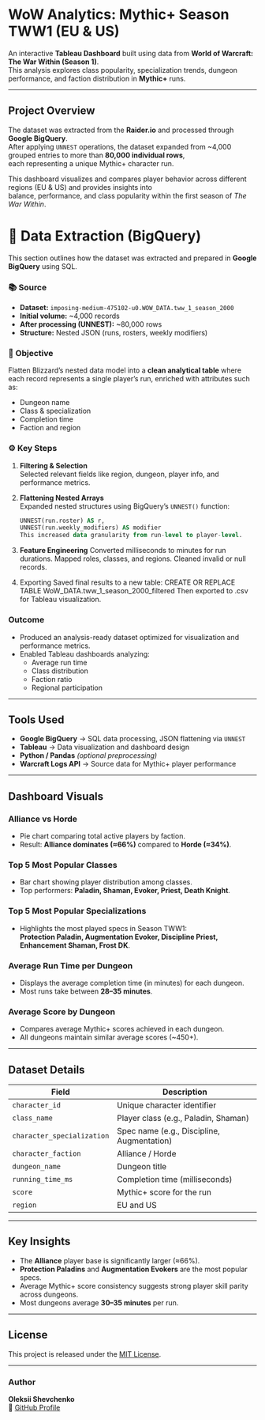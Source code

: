 # WoW Analytics: Mythic+ Season TWW1 (EU & US)

An interactive **Tableau Dashboard** built using data from **World of Warcraft: The War Within (Season 1)**.  
This analysis explores class popularity, specialization trends, dungeon performance, and faction distribution in **Mythic+** runs.

---

## Project Overview

The dataset was extracted from the **Raider.io** and processed through **Google BigQuery**.  
After applying `UNNEST` operations, the dataset expanded from ~4,000 grouped entries to more than **80,000 individual rows**,  
each representing a unique Mythic+ character run.

This dashboard visualizes and compares player behavior across different regions (EU & US) and provides insights into  
balance, performance, and class popularity within the first season of *The War Within*.

# 🧩 Data Extraction (BigQuery)

This section outlines how the dataset was extracted and prepared in **Google BigQuery** using SQL.

### 📚 Source
- **Dataset:** `imposing-medium-475102-u0.WOW_DATA.tww_1_season_2000`
- **Initial volume:** ~4,000 records
- **After processing (UNNEST):** ~80,000 rows  
- **Structure:** Nested JSON (runs, rosters, weekly modifiers)

### 🧠 Objective
Flatten Blizzard’s nested data model into a **clean analytical table** where each record represents a single player’s run, enriched with attributes such as:
- Dungeon name  
- Class & specialization  
- Completion time  
- Faction and region  

### ⚙️ Key Steps

1. **Filtering & Selection**  
   Selected relevant fields like region, dungeon, player info, and performance metrics.

2. **Flattening Nested Arrays**  
   Expanded nested structures using BigQuery’s `UNNEST()` function:
   ```sql
   UNNEST(run.roster) AS r,
   UNNEST(run.weekly_modifiers) AS modifier
   This increased data granularity from run-level to player-level.

 3. **Feature Engineering**
   Converted milliseconds to minutes for run durations.
   Mapped roles, classes, and regions.
   Cleaned invalid or null records.

 4. Exporting
   Saved final results to a new table:
   CREATE OR REPLACE TABLE WoW_DATA.tww_1_season_2000_filtered
   Then exported to .csv for Tableau visualization.

### Outcome

 - Produced an analysis-ready dataset optimized for visualization and performance metrics.
 - Enabled Tableau dashboards analyzing:
     - Average run time
     - Class distribution
     - Faction ratio
     - Regional participation
---

## Tools Used

- **Google BigQuery** → SQL data processing, JSON flattening via `UNNEST`
- **Tableau** → Data visualization and dashboard design
- **Python / Pandas** *(optional preprocessing)*
- **Warcraft Logs API** → Source data for Mythic+ player performance

---

## Dashboard Visuals

### Alliance vs Horde
- Pie chart comparing total active players by faction.  
- Result: **Alliance dominates (≈66%)** compared to **Horde (≈34%)**.

### Top 5 Most Popular Classes
- Bar chart showing player distribution among classes.  
- Top performers: **Paladin, Shaman, Evoker, Priest, Death Knight**.

### Top 5 Most Popular Specializations
- Highlights the most played specs in Season TWW1:  
  **Protection Paladin, Augmentation Evoker, Discipline Priest, Enhancement Shaman, Frost DK**.

### Average Run Time per Dungeon
- Displays the average completion time (in minutes) for each dungeon.  
- Most runs take between **28–35 minutes**.

### Average Score by Dungeon
- Compares average Mythic+ scores achieved in each dungeon.  
- All dungeons maintain similar average scores (~450+).

---

## Dataset Details

| Field | Description |
|-------|--------------|
| `character_id` | Unique character identifier |
| `class_name` | Player class (e.g., Paladin, Shaman) |
| `character_specialization` | Spec name (e.g., Discipline, Augmentation) |
| `character_faction` | Alliance / Horde |
| `dungeon_name` | Dungeon title |
| `running_time_ms` | Completion time (milliseconds) |
| `score` | Mythic+ score for the run |
| `region` | EU and US |

---

## Key Insights

- The **Alliance** player base is significantly larger (≈66%).  
- **Protection Paladins** and **Augmentation Evokers** are the most popular specs.  
- Average Mythic+ score consistency suggests strong player skill parity across dungeons.  
- Most dungeons average **30–35 minutes** per run.

---

## License

This project is released under the [MIT License](LICENSE).

---

### Author

**Oleksii Shevchenko**  
🔗 [GitHub Profile](https://github.com/Borock1212)
